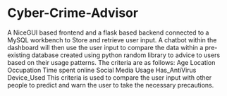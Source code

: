 # Cyber-Crime-Advisor
A NiceGUI based frontend and a flask based backend connected to a MySQL workbench to Store and retrieve user input. A chatbot within the dashboard will then use the user input to compare the data within a pre-existing database created using python random library to advice to users based on their usage patterns.
The criteria are as follows:
Age
Location
Occupation
Time spent online 
Social Media Usage
Has_AntiVirus
Device_Used
This criteria is used to compare the user input with other people to predict and warn the user to take the necessary precautions.
